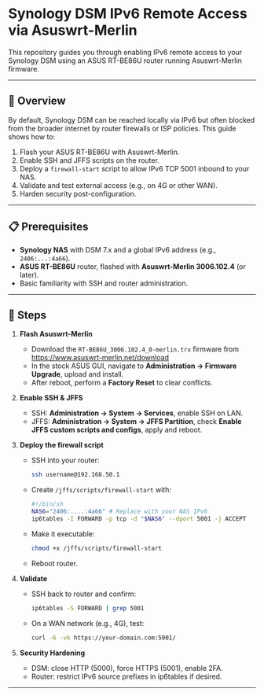 # Synology DSM IPv6 Remote Access via Asuswrt-Merlin

This repository guides you through enabling IPv6 remote access to your Synology DSM using an ASUS RT-BE86U router running Asuswrt-Merlin firmware.

---

## 📖 Overview

By default, Synology DSM can be reached locally via IPv6 but often blocked from the broader internet by router firewalls or ISP policies. This guide shows how to:

1. Flash your ASUS RT-BE86U with Asuswrt-Merlin.
2. Enable SSH and JFFS scripts on the router.
3. Deploy a `firewall-start` script to allow IPv6 TCP 5001 inbound to your NAS.
4. Validate and test external access (e.g., on 4G or other WAN).
5. Harden security post-configuration.

---

## 📋 Prerequisites

- **Synology NAS** with DSM 7.x and a global IPv6 address (e.g., `2406:...:4a66`).
- **ASUS RT-BE86U** router, flashed with **Asuswrt-Merlin 3006.102.4** (or later).
- Basic familiarity with SSH and router administration.

---

## 🚀 Steps

1. **Flash Asuswrt-Merlin**
   - Download the `RT-BE86U_3006.102.4_0-merlin.trx` firmware from https://www.asuswrt-merlin.net/download
   - In the stock ASUS GUI, navigate to **Administration → Firmware Upgrade**, upload and install.
   - After reboot, perform a **Factory Reset** to clear conflicts.

2. **Enable SSH & JFFS**
   - SSH: **Administration → System → Services**, enable SSH on LAN.
   - JFFS: **Administration → System → JFFS Partition**, check **Enable JFFS custom scripts and configs**, apply and reboot.

3. **Deploy the firewall script**
   - SSH into your router:
     ```bash
     ssh username@192.168.50.1
     ```
   - Create `/jffs/scripts/firewall-start` with:
     ```sh
     #!/bin/sh 
     NAS6="2406:....:4a66" # Replace with your NAS IPv6
     ip6tables -I FORWARD -p tcp -d "$NAS6" --dport 5001 -j ACCEPT
     ```
   - Make it executable:
     ```bash
     chmod +x /jffs/scripts/firewall-start
     ```
   - Reboot router.

4. **Validate**
   - SSH back to router and confirm:
     ```bash
     ip6tables -S FORWARD | grep 5001
     ```
   - On a WAN network (e.g., 4G), test:
     ```bash
     curl -6 -vk https://your-domain.com:5001/
     ```

5. **Security Hardening**
   - DSM: close HTTP (5000), force HTTPS (5001), enable 2FA.
   - Router: restrict IPv6 source prefixes in ip6tables if desired.

---
